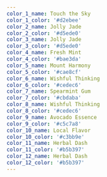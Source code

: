 ```yaml
---
color_1_name: Touch the Sky
color_1_color: '#d2ebee'
color_2_name: Jolly Jade
color_2_color: '#d5ede0'
color_3_name: Jolly Jade
color_3_color: '#d5ede0'
color_4_name: Fresh Mint
color_4_color: '#bae3da'
color_5_name: Mount Harmony
color_5_color: '#cae8cf'
color_6_name: Wishful Thinking
color_6_color: '#cedec6'
color_7_name: Spearmint Gum
color_7_color: '#cbdaba'
color_8_name: Wishful Thinking
color_8_color: '#cedec6'
color_9_name: Avocado Essence
color_9_color: '#c5c7a8'
color_10_name: Local Flavor
color_10_color: '#c3bb9e'
color_11_name: Herbal Dash
color_11_color: '#b5b397'
color_12_name: Herbal Dash
color_12_color: '#b5b397'
---
```


